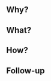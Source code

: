 <!--
Please name the MR close to your changelog entry.
It should describe in one short sentence what is changed by the MR.

Further Information: https://kiteswarms.gitlab-pages.kiteswarms.com/wiki/merge_request_workflow/
-->

## Why?
<!--
Why is the MR necessary? What caused you to open this MR?
Does it resolve an existing issue?
Is it the consequence of a architecture decision?
Does the MR belong to any milestone?
-->

## What?
<!--
What was added/removed/changed?
Which files contain important changes?
What components are touched by this MR?
Can you assign any meaningful labels?
Can you provide an image (e.g. screenshot or plot) to illustrate the change?
-->

## How?
<!--
Are there any important implementation details?
Does the MR contain any trade-offs, hacks or non-obvious details?
Are there still any open problems or parts of the implementation you are not yet happy with?
Can you justify why your diff has 1000+ LOC and could not be broken up into smaller parts?!!
Have you done any manual tests or experiments to ensure functionality? (starting the component, simulation, hardware, or performance tests)
-->

## Follow-up
<!-- 
If this MR is non-trivial, who should review it?
Who is affected by the change?
Who else should know about this change?
What other components may be affected by this MR?
-->
